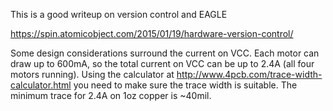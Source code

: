 This is a good writeup on version control and EAGLE

https://spin.atomicobject.com/2015/01/19/hardware-version-control/

Some design considerations surround the current on VCC. Each motor can draw up
to 600mA, so the total current on VCC can be up to 2.4A (all four motors
running). Using the calculator at http://www.4pcb.com/trace-width-calculator.html
you need to make sure the trace width is suitable. The minimum trace for 2.4A
on 1oz copper is ~40mil.

